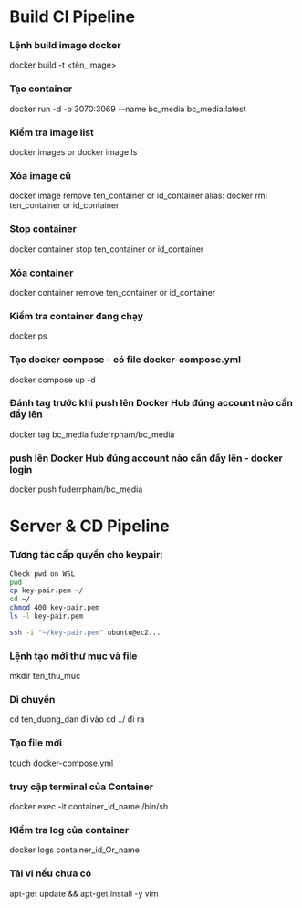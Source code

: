 # Build CI Pipeline

### Lệnh build image docker

docker build -t <tên_image> .

### Tạo container

docker run -d -p 3070:3069 --name bc_media bc_media:latest

### Kiểm tra image list

docker images or docker image ls

### Xóa image cũ

docker image remove ten_container or id_container
alias: docker rmi ten_container or id_container

### Stop container

docker container stop ten_container or id_container

### Xóa container

docker container remove ten_container or id_container

### Kiểm tra container đang chạy

docker ps

### Tạo docker compose - có file docker-compose.yml

docker compose up -d

### Đánh tag trước khi push lên Docker Hub đúng account nào cần đẩy lên

docker tag bc_media fuderrpham/bc_media

### push lên Docker Hub đúng account nào cần đẩy lên - docker login

docker push fuderrpham/bc_media

# Server & CD Pipeline

### Tương tác cấp quyền cho keypair:

```bash
Check pwd on WSL
pwd
cp key-pair.pem ~/
cd ~/
chmod 400 key-pair.pem
ls -l key-pair.pem

ssh -i "~/key-pair.pem" ubuntu@ec2...
```

### Lệnh tạo mới thư mục và file

mkdir ten_thu_muc

### Di chuyển

cd ten_duong_dan đi vào
cd ../ đi ra

### Tạo file mới

touch docker-compose.yml

### truy cập terminal của Container

docker exec -it container_id_name /bin/sh

### KIểm tra log của container

docker logs container_id_Or_name

### Tải vi nếu chưa có

apt-get update && apt-get install -y vim
